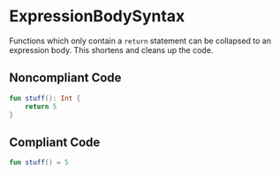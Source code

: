 # ExpressionBodySyntax

Functions which only contain a `return` statement can be collapsed to an expression body. This shortens and
cleans up the code.

## Noncompliant Code

```kotlin
fun stuff(): Int {
    return 5
}
```
## Compliant Code

```kotlin
fun stuff() = 5
```
